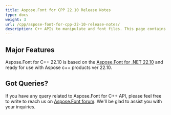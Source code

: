 ```yaml
---
title: Aspose.Font for CPP 22.10 Release Notes
type: docs
weight: 3
url: /cpp/aspose-font-for-cpp-22-10-release-notes/
description: C++ APIs to manipulate and font files. This page contains new Aspose.Font for C++ features, enhancement, and bug fixes in 2023, version 22.10.
---
```


## Major Features

Aspose.Font for C++ 22.10  is based on the [Aspose.Font for .NET 22.10](/font/net/aspose-font-for-net-22-10-release-notes/) and ready for use with Aspose c++ products ver 22.10.

## Got Queries?
If you have any query related to Aspose.Font for C++ API, please feel free to write to reach us on [Aspose.Font forum](https://forum.aspose.com/c/font/). We'll be glad to assist you with your inquiries.
